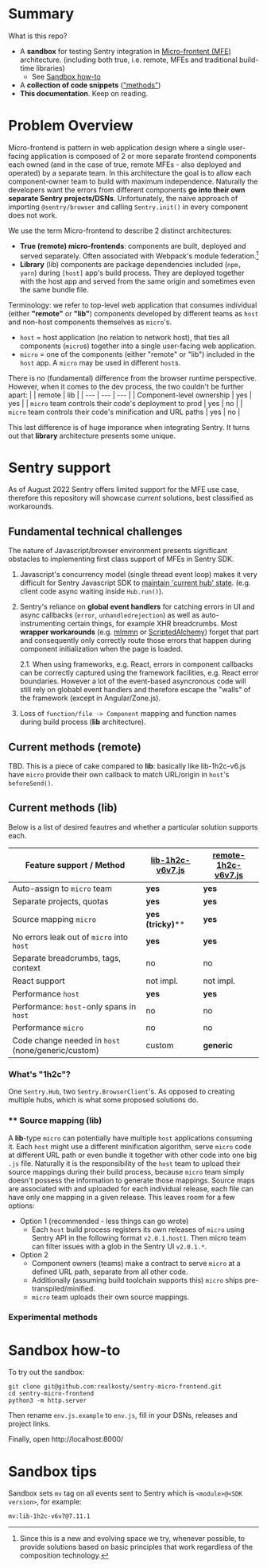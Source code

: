 # Summary
What is this repo?
* A **sandbox** for testing Sentry integration in [Micro-frontent (MFE)](https://micro-frontends.org/) architecture. (including both true, i.e. remote, MFEs and traditional build-time libraries)
	* See [Sandbox how-to](#sandbox)
* A **collection of code snippets** (["methods"](https://github.com/realkosty/sentry-micro-frontend/tree/main/methods)) 
* **This documentation**. Keep on reading.

# Problem Overview
Micro-frontend is pattern in web application design where a single user-facing application is composed of 2 or more separate frontend components each owned (and in the case of true, remote MFEs - also deployed and operated) by a separate team. In this architecture the goal is to allow each component-owner team to build with maximum independence. Naturally the developers want the errors from different components **go into their own separate Sentry projects/DSNs**. Unfortunately, the naive approach of importing `@sentry/browser` and calling `Sentry.init()` in every component does not work.

We use the term Micro-frontend to describe 2 distinct architectures:
* **True (remote) micro-frontends**: components are built, deployed and served separately. Often associated with Webpack's module federation.[^1]
*  **Library** (lib) components are package dependencies included (`npm, yarn`) during `[host]` app's build process. They are deployed together with the host app and served from the same origin and sometimes even the same bundle file. 

Terminology: we refer to top-level web application that consumes individual (either **"remote"** or **"lib"**) components developed by different teams as `host` and non-host components themselves as `micro`'s. 
* `host` = host application (no relation to network host), that ties all components (`micro`s) together into a single user-facing web application.
* `micro` = one of the components (either "remote" or "lib") included in the `host` app. A `micro` may be used in different `host`s.

There is no (fundamental) difference from the browser runtime perspective. However, when it comes to the dev process, the two couldn't be further apart:
| | remote | lib |
| --- | --- | --- |
| Component-level ownership | yes |  yes |
| `micro` team controls their code's deployment to prod | yes | no |
| `micro` team controls their code's minification and URL paths | yes | no |

This last difference is of huge imporance when integrating Sentry. It turns out that **library** architecture presents some unique. 

[^1]: Since this is a new and evolving space we try, whenever possible, to provide solutions based on basic principles that work regardless of the composition technology.

# Sentry support
As of August 2022 Sentry offers limited support for the MFE use case, therefore this repository will showcase _current_ solutions, best classified as workarounds. 

## Fundamental technical challenges
The nature of Javascript/browser environment presents significant obstacles to implementing first class support of MFEs in Sentry SDK. 

1. Javascript's concurrency model (single thread event loop) makes it very difficult for Sentry Javascript SDK to [maintain 'current hub' state](https://develop.sentry.dev/sdk/unified-api/#concurrency). (e.g. client code async waiting inside `Hub.run()`).

2. Sentry's reliance on **global event handlers** for catching errors in UI and async callbacks (`error`, `unhandledrejection`) as well as auto-instrumenting certain things, for example XHR breadcrumbs. Most **wrapper workarounds** (e.g. [mlmmn](https://github.com/getsentry/sentry-javascript/discussions/5217) or [ScriptedAlchemy](https://scriptedalchemy.medium.com/distributed-logging-in-federated-applications-with-sentry-f4249aa66e20)) forget that part and consequently only correctly route those errors that happen during component initialization when the page is loaded.

	2.1. When using frameworks, e.g. React, errors in component callbacks can be correctly captured using the framework facilities, e.g. React error boundaries. However a lot of the event-based asyncronous code will still rely on globabl event handlers and therefore escape the "walls" of the framework (except in Angular/Zone.js).

3. Loss of `function/file -> Component` mapping and function names during build process  (**lib** architecture).
## Current methods (remote)
TBD. This is a piece of cake compared to **lib**: basically like lib-1h2c-v6.js have `micro` provide their own callback to match URL/origin in `host`'s `beforeSend()`.

## Current methods (lib)

Below is a list of desired feautres and whether a particular solution supports each. 

| Feature support / Method | [lib-1h2c-v6v7.js](https://github.com/realkosty/sentry-micro-frontend/blob/main/methods/lib-1h2c-v6.js) | [remote-1h2c-v6v7.js](https://github.com/realkosty/sentry-micro-frontend/blob/main/methods/remote-1h2c-v6v7.js) |
| ------------------------ | ---------------- | ---- |
| Auto-assign to `micro` team  | **yes**  | **yes**  |
| Separate projects, quotas  | **yes**  | **yes**  |
| Source mapping `micro` | **yes (tricky)****  | **yes**  |
| No errors leak out of `micro` into `host`  | **yes**  | **yes**  |
| Separate breadcrumbs, tags, context | no | no  |
| React support  | not impl. | not impl. |
| Performance `host`  | **yes**  | **yes** |
| Performance: `host`-only spans in `host`  | no | no |
| Performance `micro` | no | no |
| Code change needed in `host` (none/generic/custom) | custom | **generic** |

### What's "1h2c"?
One `Sentry.Hub`, two `Sentry.BrowserClient`'s. As opposed to creating multiple hubs, which is what some proposed solutions do.

### ** Source mapping (lib)
A **lib**-type `micro` can potentially have multiple `host` applications consuming it. Each `host` might use a different minification algorithm, serve `micro` code at different URL path or even bundle it together with other code into one big `.js` file. Naturally it is the responsibility of the `host` team to upload their source mappings during their build process, because `micro` team simply doesn't possess the information to generate those mappings. Source maps are associated with and uploaded for each individual release, each file can have only one mapping in a given release. This leaves room for a few options:

* Option 1 (recommended - less things can go wrote)
	* Each `host` build process registers its own releases of `micro` using Sentry API in the following format `v2.0.1.host1`. Then micro team can filter issues with a glob in the Sentry UI `v2.0.1.*`.
* Option 2 
	* Component owners (teams) make a contract to serve `micro` at a defined URL path, separate from all other code.
	* Additionally (assuming build toolchain supports this) `micro` ships pre-transpiled/minified.
	* `micro` team uploads their own source mappings.

### Experimental methods


# Sandbox how-to<a name="sandbox"></a>

To try out the sandbox:
```
git clone git@github.com:realkosty/sentry-micro-frontend.git
cd sentry-micro-frontend
python3 -m http.server
```
Then rename `env.js.example` to `env.js`, fill in your DSNs, releases and project links. 

Finally, open http://localhost:8000/

# Sandbox tips

Sandbox sets `mv` tag on all events sent to Sentry which is `<module>@<SDK version>`, for example:

```mv:lib-1h2c-v6v7@7.11.1```

